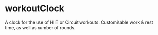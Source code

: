 # workoutClock
A clock for the use of HIIT or Circuit workouts. Customisable work &amp; rest time, as well as number of rounds.  
